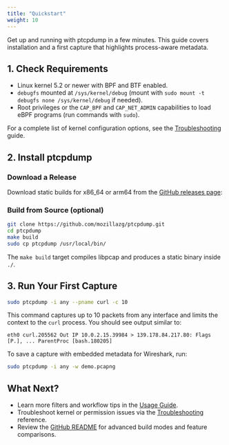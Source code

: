 ```yaml
---
title: "Quickstart"
weight: 10
---
```


Get up and running with ptcpdump in a few minutes. This guide covers installation and a first capture that highlights process-aware metadata.

## 1. Check Requirements

- Linux kernel 5.2 or newer with BPF and BTF enabled.
- `debugfs` mounted at `/sys/kernel/debug` (mount with `sudo mount -t debugfs none /sys/kernel/debug` if needed).
- Root privileges or the `CAP_BPF` and `CAP_NET_ADMIN` capabilities to load eBPF programs (run commands with `sudo`).

For a complete list of kernel configuration options, see the [Troubleshooting](../troubleshooting/#kernel-and-permission-checks) guide.

## 2. Install ptcpdump

### Download a Release

Download static builds for x86_64 or arm64 from the [GitHub releases page](https://github.com/mozillazg/ptcpdump/releases):


### Build from Source (optional)

```bash
git clone https://github.com/mozillazg/ptcpdump.git
cd ptcpdump
make build
sudo cp ptcpdump /usr/local/bin/
```

The `make build` target compiles libpcap and produces a static binary inside `./`.

## 3. Run Your First Capture

```bash
sudo ptcpdump -i any --pname curl -c 10
```

This command captures up to 10 packets from any interface and limits the context to the `curl` process. You should see output similar to:

```
eth0 curl.205562 Out IP 10.0.2.15.39984 > 139.178.84.217.80: Flags [P.], ... ParentProc [bash.180205]
```

To save a capture with embedded metadata for Wireshark, run:

```bash
sudo ptcpdump -i any -w demo.pcapng
```

## What Next?

- Learn more filters and workflow tips in the [Usage Guide](../usage/).
- Troubleshoot kernel or permission issues via the [Troubleshooting](../troubleshooting/) reference.
- Review the [GitHub README](https://github.com/mozillazg/ptcpdump#installation) for advanced build modes and feature comparisons.

